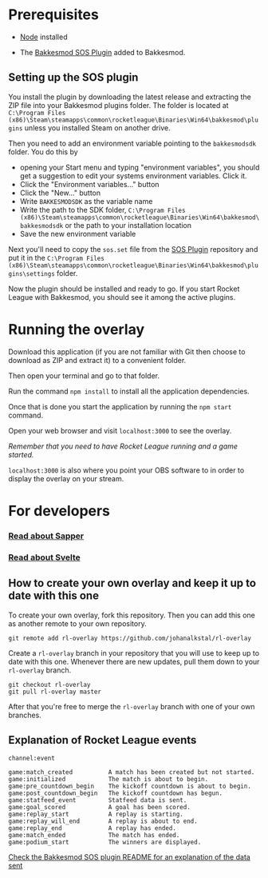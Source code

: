 # Prerequisites

- [Node](https://nodejs.org) installed

- The [Bakkesmod SOS Plugin](https://gitlab.com/bakkesplugins/sos/sos-plugin/-/releases) added to Bakkesmod.

## Setting up the SOS plugin

You install the plugin by downloading the latest release and extracting the ZIP file into your Bakkesmod plugins folder.
The folder is located at `C:\Program Files (x86)\Steam\steamapps\common\rocketleague\Binaries\Win64\bakkesmod\plugins` unless you installed Steam on another drive.

Then you need to add an environment variable pointing to the `bakkesmodsdk` folder. You do this by
- opening your Start menu and typing "environment variables", you should get a suggestion to edit your systems environment variables. Click it.
- Click the "Environment variables..." button
- Click the "New..." button
- Write `BAKKESMODSDK` as the variable name
- Write the path to the SDK folder, `C:\Program Files (x86)\Steam\steamapps\common\rocketleague\Binaries\Win64\bakkesmod\bakkesmodsdk` or the path to your installation location
- Save the new environment variable

Next you'll need to copy the `sos.set` file from the [SOS Plugin](https://gitlab.com/bakkesplugins/sos/sos-plugin) repository and put it in the `C:\Program Files (x86)\Steam\steamapps\common\rocketleague\Binaries\Win64\bakkesmod\plugins\settings` folder.

Now the plugin should be installed and ready to go. If you start Rocket League with Bakkesmod, you should see it among the active plugins.

# Running the overlay

Download this application (if you are not familiar with Git then choose to download as ZIP and extract it) to a convenient folder.

Then open your terminal and go to that folder.

Run the command `npm install` to install all the application dependencies.

Once that is done you start the application by running the `npm start` command.

Open your web browser and visit `localhost:3000` to see the overlay.

*Remember that you need to have Rocket League running and a game started.*

`localhost:3000` is also where you point your OBS software to in order to display the overlay on your stream.

# For developers

### [Read about Sapper](https://sapper.svelte.dev/)

### [Read about Svelte](https://svelte.dev/)

## How to create your own overlay and keep it up to date with this one

To create your own overlay, fork this repository. Then you can add this one as another remote to your own repository.

	git remote add rl-overlay https://github.com/johanalkstal/rl-overlay

Create a `rl-overlay` branch in your repository that you will use to keep up to date with this one.
Whenever there are new updates, pull them down to your `rl-overlay` branch.

	git checkout rl-overlay
	git pull rl-overlay master

After that you're free to merge the `rl-overlay` branch with one of your own branches.

## Explanation of Rocket League events

`channel:event`

	game:match_created			A match has been created but not started.
	game:initialized			The match is about to begin.
	game:pre_countdown_begin	The kickoff countdown is about to begin.
	game:post_countdown_begin	The kickoff countdown has begun.
	game:statfeed_event			Statfeed data is sent.
	game:goal_scored			A goal has been scored.
	game:replay_start			A replay is starting.
	game:replay_will_end		A replay is about to end.
	game:replay_end				A replay has ended.
	game:match_ended			The match has ended.
	game:podium_start			The winners are displayed.

[Check the Bakkesmod SOS plugin README for an explanation of the data sent](https://gitlab.com/bakkesplugins/sos/sos-plugin/-/tree/master#websocket-server)
